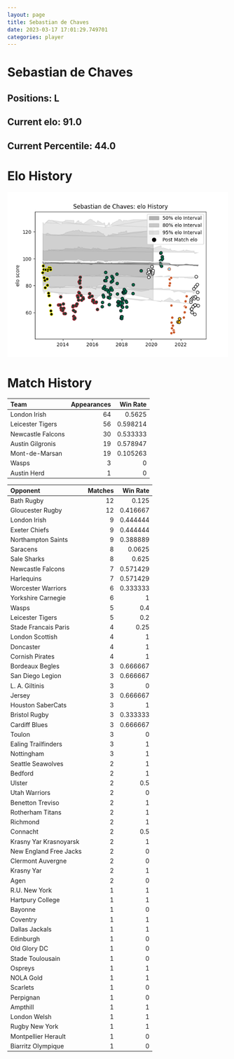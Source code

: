 ```yaml
---  
layout: page  
title: Sebastian de Chaves  
date: 2023-03-17 17:01:29.749701  
categories: player  
---
```

# Sebastian de Chaves

## Positions: L

## Current elo: 91.0

## Current Percentile: 44.0

# Elo History


![elo history](history_SebastiandeChaves.png)
# Match History


| Team              |   Appearances |   Win Rate |
|:------------------|--------------:|-----------:|
| London Irish      |            64 |   0.5625   |
| Leicester Tigers  |            56 |   0.598214 |
| Newcastle Falcons |            30 |   0.533333 |
| Austin Gilgronis  |            19 |   0.578947 |
| Mont-de-Marsan    |            19 |   0.105263 |
| Wasps             |             3 |   0        |
| Austin Herd       |             1 |   0        |

| Opponent               |   Matches |   Win Rate |
|:-----------------------|----------:|-----------:|
| Bath Rugby             |        12 |   0.125    |
| Gloucester Rugby       |        12 |   0.416667 |
| London Irish           |         9 |   0.444444 |
| Exeter Chiefs          |         9 |   0.444444 |
| Northampton Saints     |         9 |   0.388889 |
| Saracens               |         8 |   0.0625   |
| Sale Sharks            |         8 |   0.625    |
| Newcastle Falcons      |         7 |   0.571429 |
| Harlequins             |         7 |   0.571429 |
| Worcester Warriors     |         6 |   0.333333 |
| Yorkshire Carnegie     |         6 |   1        |
| Wasps                  |         5 |   0.4      |
| Leicester Tigers       |         5 |   0.2      |
| Stade Francais Paris   |         4 |   0.25     |
| London Scottish        |         4 |   1        |
| Doncaster              |         4 |   1        |
| Cornish Pirates        |         4 |   1        |
| Bordeaux Begles        |         3 |   0.666667 |
| San Diego Legion       |         3 |   0.666667 |
| L. A. Giltinis         |         3 |   0        |
| Jersey                 |         3 |   0.666667 |
| Houston SaberCats      |         3 |   1        |
| Bristol Rugby          |         3 |   0.333333 |
| Cardiff Blues          |         3 |   0.666667 |
| Toulon                 |         3 |   0        |
| Ealing Trailfinders    |         3 |   1        |
| Nottingham             |         3 |   1        |
| Seattle Seawolves      |         2 |   1        |
| Bedford                |         2 |   1        |
| Ulster                 |         2 |   0.5      |
| Utah Warriors          |         2 |   0        |
| Benetton Treviso       |         2 |   1        |
| Rotherham Titans       |         2 |   1        |
| Richmond               |         2 |   1        |
| Connacht               |         2 |   0.5      |
| Krasny Yar Krasnoyarsk |         2 |   1        |
| New England Free Jacks |         2 |   0        |
| Clermont Auvergne      |         2 |   0        |
| Krasny Yar             |         2 |   1        |
| Agen                   |         2 |   0        |
| R.U. New York          |         1 |   1        |
| Hartpury College       |         1 |   1        |
| Bayonne                |         1 |   0        |
| Coventry               |         1 |   1        |
| Dallas Jackals         |         1 |   1        |
| Edinburgh              |         1 |   0        |
| Old Glory DC           |         1 |   0        |
| Stade Toulousain       |         1 |   0        |
| Ospreys                |         1 |   1        |
| NOLA Gold              |         1 |   1        |
| Scarlets               |         1 |   0        |
| Perpignan              |         1 |   0        |
| Ampthill               |         1 |   1        |
| London Welsh           |         1 |   1        |
| Rugby New York         |         1 |   1        |
| Montpellier Herault    |         1 |   0        |
| Biarritz Olympique     |         1 |   0        |